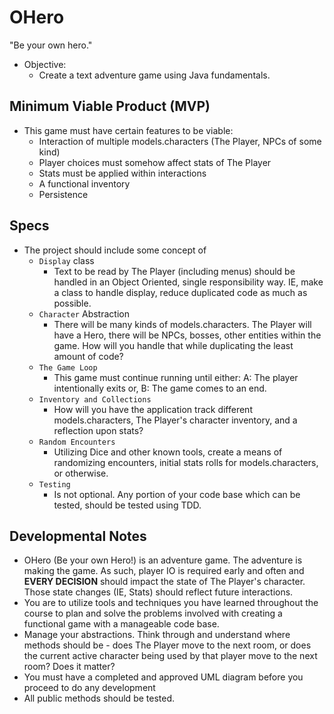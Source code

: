 # OHero
"Be your own hero."
* Objective:
  * Create a text adventure game using Java fundamentals.

## Minimum Viable Product (MVP)
* This game must have certain features to be viable:
  * Interaction of multiple models.characters (The Player, NPCs of some kind)
  * Player choices must somehow affect stats of The Player
  * Stats must be applied within interactions
  * A functional inventory
  * Persistence

## Specs
* The project should include some concept of
  * `Display` class
    * Text to be read by The Player (including menus) should be handled in an Object Oriented, single responsibility way. IE, make a class to handle display, reduce duplicated code as much as possible.
  * `Character` Abstraction
    * There will be many kinds of models.characters. The Player will have a Hero, there will be NPCs, bosses, other entities within the game. How will you handle that while duplicating the least amount of code?
  * `The Game Loop`
    * This game must continue running until either:
       A: The player intentionally exits or,
       B: The game comes to an end.
  * `Inventory and Collections`
    * How will you have the application track different models.characters, The Player's character inventory, and a reflection upon stats?
  * `Random Encounters`
    * Utilizing Dice and other known tools, create a means of randomizing encounters, initial stats rolls for models.characters, or otherwise.
  * `Testing`
    * Is not optional. Any portion of your code base which can be tested, should be tested using TDD.

  
 

## Developmental Notes
* OHero (Be your own Hero!) is an adventure game. The adventure is making the game. As such, player IO is required early and often and **EVERY DECISION** should impact the state of The Player's character. Those state changes (IE, Stats) should reflect future interactions.
* You are to utilize tools and techniques you have learned throughout the course to plan and solve the problems involved with creating a functional game with a manageable code base.
* Manage your abstractions. Think through and understand where methods should be - does The Player move to the next room, or does the current active character being used by that player move to the next room? Does it matter?
* You must have a completed and approved UML diagram before you proceed to do any development
* All public methods should be tested.

